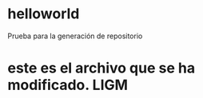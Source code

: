 # helloworld
Prueba para la generación de repositorio

# este es el archivo que se ha modificado. LIGM
